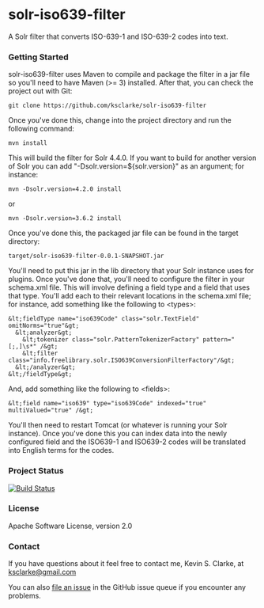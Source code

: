 # solr-iso639-filter

A Solr filter that converts ISO-639-1 and ISO-639-2 codes into text.

### Getting Started

solr-iso639-filter uses Maven to compile and package the filter in a jar file so you'll need to have Maven (>= 3) installed.  After that, you can check the project out with Git:

    git clone https://github.com/ksclarke/solr-iso639-filter

Once you've done this, change into the project directory and run the following command:

    mvn install

This will build the filter for Solr 4.4.0.  If you want to build for another version of Solr you can add "-Dsolr.version=${solr.version}" as an argument; for instance:

    mvn -Dsolr.version=4.2.0 install

or

    mvn -Dsolr.version=3.6.2 install

 Once you've done this, the packaged jar file can be found in the target directory:
 
    target/solr-iso639-filter-0.0.1-SNAPSHOT.jar
    
You'll need to put this jar in the lib directory that your Solr instance uses for plugins.  Once you've done that, you'll need to configure the filter in your schema.xml file.  This will involve defining a field type and a field that uses that type.  You'll add each to their relevant locations in the schema.xml file; for instance, add something like the following to &lt;types&gt;:

    &lt;fieldType name="iso639Code" class="solr.TextField" omitNorms="true"&gt;
      &lt;analyzer&gt;
        &lt;tokenizer class="solr.PatternTokenizerFactory" pattern="[;,]\s*" /&gt;
        &lt;filter class="info.freelibrary.solr.ISO639ConversionFilterFactory"/&gt;
      &lt;/analyzer&gt;
    &lt;/fieldType&gt;
    
And, add something like the following to &lt;fields&gt;:

    &lt;field name="iso639" type="iso639Code" indexed="true" multiValued="true" /&gt;
    
You'll then need to restart Tomcat (or whatever is running your Solr instance).  Once you've done this you can index data into the newly configured field and the ISO639-1 and ISO639-2 codes will be translated into English terms for the codes.

### Project Status

[![Build Status](https://travis-ci.org/ksclarke/solr-iso639-filter.png?branch=master)](https://travis-ci.org/ksclarke/solr-iso639-filter)

### License

Apache Software License, version 2.0

### Contact

If you have questions about it feel free to contact me, Kevin S. Clarke, at ksclarke@gmail.com

You can also [file an issue](https://github.com/ksclarke/solr-iso639-filter/issues) in the GitHub issue queue if you encounter any problems.
